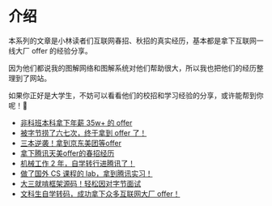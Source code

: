 # 介绍

本系列的文章是小林读者们互联网春招、秋招的真实经历，基本都是拿下互联网一线大厂 offer 的经验分享。

因为他们都说我的图解网络和图解系统对他们帮助很大，所以我也把他们的经历整理到了网站。

如果你正好是大学生，不妨可以看看他们的校招和学习经验的分享，或许能帮到你呢！:muscle:

- [非科班本科拿下年薪 35w+ 的 offer](/reader_nb/1_reader.md)
- [被字节捞了六七次，终于拿到 offer 了！](/reader_nb/2_reader.md)
- [三本逆袭！拿到京东美团等offer](/reader_nb/3_reader.md)
- [拿下腾讯天美offer的春招经历](/reader_nb/4_reader.md)
- [机械工作 2 年，自学转行进腾讯了！](/reader_nb/5_reader.md)
- [做了国外 CS 课程的 lab，拿到腾讯实习！](/reader_nb/6_reader.md)
- [大三就啃框架源码！轻松因对字节面试](/reader_nb/7_reader.md)
- [文科生自学转码，成功拿下众多互联网大厂 offer！](/reader_nb/8_reader.md)

